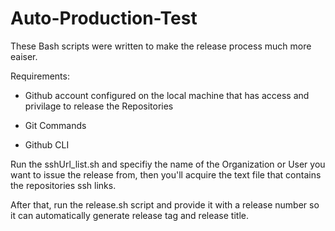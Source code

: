 # Auto-Production-Test
These Bash scripts were written to make the release process much more eaiser.

Requirements:
    
   - Github account configured on the local machine
     that has access and privilage to release the 
     Repositories
     
   - Git Commands
   
   - Github CLI

   Run the sshUrl_list.sh and specifiy the name of the Organization or User you want to issue the
release from, then you'll acquire the text file that contains the repositories ssh links. 

   After that, run the release.sh script and provide it with a release number so it can automatically
generate release tag and release title.
